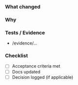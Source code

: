 ### What changed
<!-- Short description of the code/docs change -->

### Why
<!-- Why this change was necessary -->

### Tests / Evidence
- /evidence/...  

### Checklist
- [ ] Acceptance criteria met  
- [ ] Docs updated  
- [ ] Decision logged (if applicable)  
